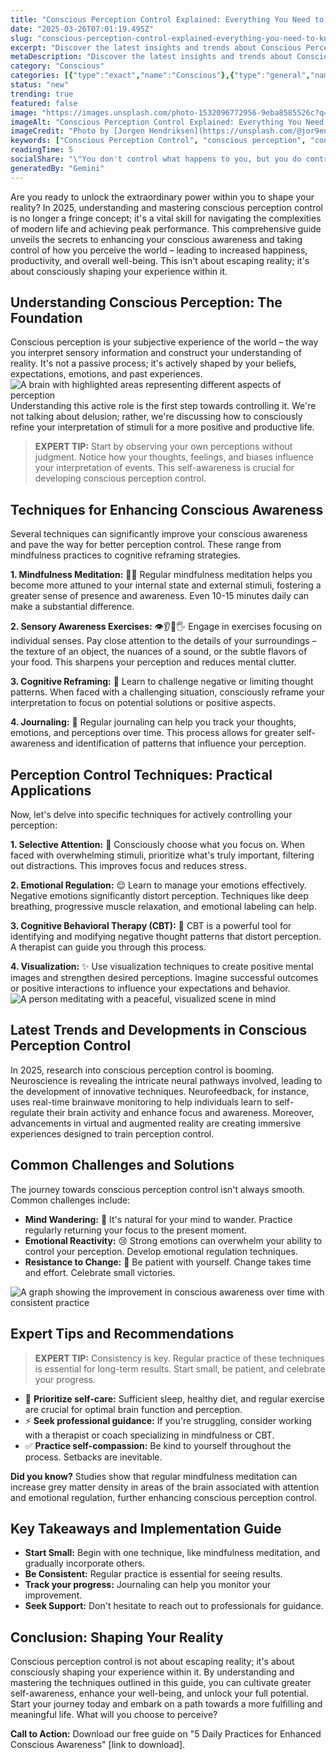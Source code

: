 ```yaml
---
title: "Conscious Perception Control Explained: Everything You Need to Know"
date: "2025-03-26T07:01:19.495Z"
slug: "conscious-perception-control-explained-everything-you-need-to-know"
excerpt: "Discover the latest insights and trends about Conscious Perception Control. This comprehensive guide covers everything you need to know about Conscious Perception Control in 2025."
metaDescription: "Discover the latest insights and trends about Conscious Perception Control. This comprehensive guide covers everything you need to know about Conscious Per..."
category: "Conscious"
categories: [{"type":"exact","name":"Conscious"},{"type":"general","name":"Neuroscience"},{"type":"medium","name":"Cognitive Science"},{"type":"specific","name":"Sensory Feedback"},{"type":"niche","name":"Neurofeedback Training"}]
status: "new"
trending: true
featured: false
image: "https://images.unsplash.com/photo-1532096772956-9eba8585526c?q=85&w=1200&fit=max&fm=webp&auto=compress"
imageAlt: "Conscious Perception Control Explained: Everything You Need to Know"
imageCredit: "Photo by [Jorgen Hendriksen](https://unsplash.com/@jor9en) on Unsplash"
keywords: ["Conscious Perception Control", "conscious perception", "control perception", "conscious awareness control", "improve conscious awareness", "perception control techniques", "how to control perception", "conscious perception training", "buy perception control book", "perception control meditation"]
readingTime: 5
socialShare: "\"You don't control what happens to you, but you do control how you perceive it. Mastering conscious perception is the key to unlocking a more fulfilling life.\""
generatedBy: "Gemini"
---
```




Are you ready to unlock the extraordinary power within you to shape your reality?  In 2025, understanding and mastering conscious perception control is no longer a fringe concept; it's a vital skill for navigating the complexities of modern life and achieving peak performance. This comprehensive guide unveils the secrets to enhancing your conscious awareness and taking control of how you perceive the world – leading to increased happiness, productivity, and overall well-being.  This isn't about escaping reality; it's about consciously shaping your experience within it.

## Understanding Conscious Perception: The Foundation

Conscious perception is your subjective experience of the world – the way you interpret sensory information and construct your understanding of reality.  It's not a passive process; it's actively shaped by your beliefs, expectations, emotions, and past experiences. ![A brain with highlighted areas representing different aspects of perception](https://images.unsplash.com/photo-1590172205940-5b6eedf7ec82?q=85&w=1200&fit=max&fm=webp&auto=compress)  Understanding this active role is the first step towards controlling it.  We're not talking about delusion; rather, we're discussing how to consciously refine your interpretation of stimuli for a more positive and productive life.

> **EXPERT TIP:**  Start by observing your own perceptions without judgment. Notice how your thoughts, feelings, and biases influence your interpretation of events. This self-awareness is crucial for developing conscious perception control.

## Techniques for Enhancing Conscious Awareness

Several techniques can significantly improve your conscious awareness and pave the way for better perception control.  These range from mindfulness practices to cognitive reframing strategies.

**1. Mindfulness Meditation:** 🧘‍♀️  Regular mindfulness meditation helps you become more attuned to your internal state and external stimuli, fostering a greater sense of presence and awareness.  Even 10-15 minutes daily can make a substantial difference.

**2. Sensory Awareness Exercises:** 👁️👂👃🖐️  Engage in exercises focusing on individual senses.  Pay close attention to the details of your surroundings – the texture of an object, the nuances of a sound, or the subtle flavors of your food.  This sharpens your perception and reduces mental clutter.

**3. Cognitive Reframing:** 🔄  Learn to challenge negative or limiting thought patterns.  When faced with a challenging situation, consciously reframe your interpretation to focus on potential solutions or positive aspects.

**4. Journaling:** 📝  Regular journaling can help you track your thoughts, emotions, and perceptions over time.  This process allows for greater self-awareness and identification of patterns that influence your perception.

## Perception Control Techniques: Practical Applications

Now, let's delve into specific techniques for actively controlling your perception:

**1. Selective Attention:** 🎯  Consciously choose what you focus on.  When faced with overwhelming stimuli, prioritize what's truly important, filtering out distractions.  This improves focus and reduces stress.

**2. Emotional Regulation:**  😌  Learn to manage your emotions effectively.  Negative emotions significantly distort perception. Techniques like deep breathing, progressive muscle relaxation, and emotional labeling can help.

**3. Cognitive Behavioral Therapy (CBT):** 🧠  CBT is a powerful tool for identifying and modifying negative thought patterns that distort perception.  A therapist can guide you through this process.

**4. Visualization:** ✨  Use visualization techniques to create positive mental images and strengthen desired perceptions.  Imagine successful outcomes or positive interactions to influence your expectations and behavior. ![A person meditating with a peaceful, visualized scene in mind](https://images.unsplash.com/photo-1532096772956-9eba8585526c?q=85&w=1200&fit=max&fm=webp&auto=compress)

##  Latest Trends and Developments in Conscious Perception Control

In 2025, research into conscious perception control is booming.  Neuroscience is revealing the intricate neural pathways involved, leading to the development of innovative techniques.  Neurofeedback, for instance, uses real-time brainwave monitoring to help individuals learn to self-regulate their brain activity and enhance focus and awareness.  Moreover, advancements in virtual and augmented reality are creating immersive experiences designed to train perception control.

## Common Challenges and Solutions

The journey towards conscious perception control isn't always smooth.  Common challenges include:

* **Mind Wandering:** 🤯  It's natural for your mind to wander.  Practice regularly returning your focus to the present moment.
* **Emotional Reactivity:** 😢  Strong emotions can overwhelm your ability to control your perception.  Develop emotional regulation techniques.
* **Resistance to Change:** 🚫  Be patient with yourself.  Change takes time and effort.  Celebrate small victories.

![A graph showing the improvement in conscious awareness over time with consistent practice](https://images.unsplash.com/photo-1502665607786-eaa3cd100809?q=85&w=1200&fit=max&fm=webp&auto=compress)

## Expert Tips and Recommendations

> **EXPERT TIP:**  Consistency is key.  Regular practice of these techniques is essential for long-term results.  Start small, be patient, and celebrate your progress.

* 🔑 **Prioritize self-care:**  Sufficient sleep, healthy diet, and regular exercise are crucial for optimal brain function and perception.
* ⚡ **Seek professional guidance:**  If you're struggling, consider working with a therapist or coach specializing in mindfulness or CBT.
* ✅ **Practice self-compassion:**  Be kind to yourself throughout the process.  Setbacks are inevitable.

**Did you know?** Studies show that regular mindfulness meditation can increase grey matter density in areas of the brain associated with attention and emotional regulation, further enhancing conscious perception control.

## Key Takeaways and Implementation Guide

* **Start Small:**  Begin with one technique, like mindfulness meditation, and gradually incorporate others.
* **Be Consistent:**  Regular practice is essential for seeing results.
* **Track your progress:**  Journaling can help you monitor your improvement.
* **Seek Support:**  Don't hesitate to reach out to professionals for guidance.

## Conclusion: Shaping Your Reality

Conscious perception control is not about escaping reality; it's about consciously shaping your experience within it.  By understanding and mastering the techniques outlined in this guide, you can cultivate greater self-awareness, enhance your well-being, and unlock your full potential.  Start your journey today and embark on a path towards a more fulfilling and meaningful life.  What will you choose to perceive?

**Call to Action:** Download our free guide on "5 Daily Practices for Enhanced Conscious Awareness" [link to download].

